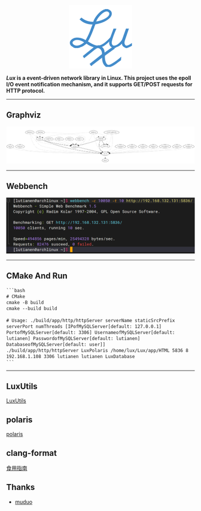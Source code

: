 <div align=center><img src="./doc/Lux.png" width=169 height=169></div>

***Lux* is a event-driven network library in Linux. This project uses the epoll I/O event notification mechanism, and it supports GET/POST requests for HTTP protocol.**

---

## Graphviz

<div align=center><img src="./doc/graphviz.png"></div>

---

## Webbench

<div align=center><img src="./doc/10050.png"></div>

---

## CMake And Run

    ```bash
    # CMake
    cmake -B build
    cmake --build build

    # Usage: ./build/app/http/httpServer serverName staticSrcPrefix serverPort numThreads [IPofMySQLServer[default: 127.0.0.1] PortofMySQLServer[default: 3306] UsernameofMySQLServer[default: lutianen] PasswordofMySQLServer[default: lutianen] DatabaseofMySQLServer[default: user]]
    ./build/app/http/httpServer LuxPolaris /home/lux/Lux/app/HTML 5836 8 192.168.1.108 3306 lutianen lutianen LuxDatabase
    ```

---

## LuxUtils

[LuxUtils](https://github.com/lutianen/Lux/blob/master/doc/LuxUtils.md)

## polaris

[polaris](https://github.com/lutianen/Lux/blob/master/doc/LuxUtils.md)

## clang-format

[食用指南](https://github.com/lutianen/Lux/blob/master/doc/clang-format.md)

## Thanks

- [muduo](https://github.com/chenshuo/muduo)
